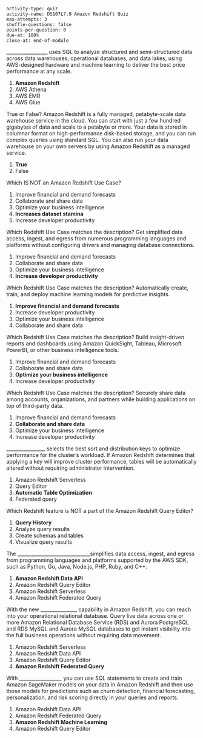 ```c-lms
activity-type: quiz
activity-name: DS107L7.9 Amazon Redshift Quiz
max-attempts: 3
shuffle-questions: false
points-per-question: 0
due-at: 100%
close-at: end-of-module
```

_________________ uses SQL to analyze structured and semi-structured data across data warehouses, operational databases, and data lakes, using AWS-designed hardware and machine learning to deliver the best price performance at any scale.
1. **Amazon Redshift**
2. AWS Athena
3. AWS EMR
4. AWS Glue

True or False? Amazon Redshift is a fully managed, petabyte-scale data warehouse service in the cloud. You can start with just a few hundred gigabytes of data and scale to a petabyte or more. Your data is stored in columnar format on high-performance disk-based storage, and you can run complex queries using standard SQL. You can also run your data warehouse on your own servers by using Amazon Redshift as a managed service.
1. **True**
2. False

Which IS NOT an Amazon Redshift Use Case?
1. Improve financial and demand forecasts
2. Collaborate and share data
3. Optimize your business intelligence
5. **Increases dataset stamina**
4. Increase developer productivity

Which Redshift Use Case matches the description? Get simplified data access, ingest, and egress from numerous programming languages and platforms without configuring drivers and managing database connections.
1. Improve financial and demand forecasts
2. Collaborate and share data
3. Optimize your business intelligence
4. **Increase developer productivity**

Which Redshift Use Case matches the description?
Automatically create, train, and deploy machine learning models for predictive insights.
1. **Improve financial and demand forecasts**
2. Increase developer productivity
3. Optimize your business intelligence
4. Collaborate and share data

Which Redshift Use Case matches the description? Build insight-driven reports and dashboards using Amazon QuickSight, Tableau, Microsoft PowerBI, or other business intelligence tools.
1. Improve financial and demand forecasts
2. Collaborate and share data
3. **Optimize your business intelligence**
4. Increase developer productivity

Which Redshift Use Case matches the description? Securely share data among accounts, organizations, and partners while building applications on top of third-party data.
1. Improve financial and demand forecasts
2. **Collaborate and share data**
3. Optimize your business intelligence
4. Increase developer productivity

________________ selects the best sort and distribution keys to optimize performance for the cluster’s workload. If Amazon Redshift determines that applying a key will improve cluster performance, tables will be automatically altered without requiring administrator intervention.
1. Amazon Redshift Serverless
2. Query Editor
3. **Automatic Table Optimization**
4. Federated query

Which Redshift feature is NOT a part of the Amazon Redshift Query Editor?
1. **Query History**
2. Analyze query results
3. Create schemas and tables
4. Visualize query results

The ______________________________simplifies data access, ingest, and egress from programming languages and platforms supported by the AWS SDK, such as Python, Go, Java, Node.js, PHP, Ruby, and C++.
1. **Amazon Redshift Data API**
2. Amazon Redshift Query Editor
3. Amazon Redshift Serverless
4. Amazon Redshift Federated Query

With the new _______________ capability in Amazon Redshift, you can reach into your operational relational database. Query live data across one or more Amazon Relational Database Service (RDS) and Aurora PostgreSQL and RDS MySQL and Aurora MySQL databases to get instant visibility into the full business operations without requiring data movement.
1. Amazon Redshift Serverless
2. Amazon Redshift Data API
3. Amazon Redshift Query Editor
4. **Amazon Redshift Federated Query**


With _________________, you can use SQL statements to create and train Amazon SageMaker models on your data in Amazon Redshift and then use those models for predictions such as churn detection, financial forecasting, personalization, and risk scoring directly in your queries and reports.
1. Amazon Redshift Data API
2. Amazon Redshift Federated Query
3. **Amazon Redshift Machine Learning**
4. Amazon Redshift Query Editor








